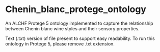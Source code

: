# Chenin_blanc_protege_ontology
An ALCHF Protege 5 ontology implemented to capture the relationship between Chenin blanc wine styles and their sensory properties.

Text (.txt) version of file present to support easy readability. To run this ontology in Protege 5, please remove .txt extension.
